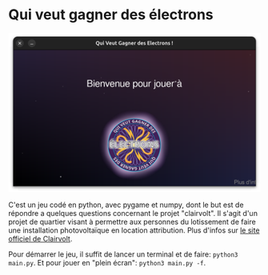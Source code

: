 # Qui veut gagner des électrons

![Main Title](pictures/MainTitle.png)

C'est un jeu codé en python, avec pygame et numpy, dont le but est de répondre a quelques questions concernant le projet "clairvolt".
Il s'agit d'un projet de quartier visant à permettre aux personnes du lotissement de faire une installation photovoltaïque en location attribution.
Plus d'infos sur [le site officiel de Clairvolt](https://clairvolt.fr).

Pour démarrer le jeu, il suffit de lancer un terminal et de faire: `python3 main.py`.
Et pour jouer en "plein écran": `python3 main.py -f`.